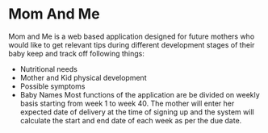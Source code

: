 # Mom And Me
Mom and Me is a web based application designed for future mothers who would like to get relevant tips during different development stages of their baby keep and track off following things:
- Nutritional needs
- Mother and Kid physical development
- Possible symptoms
- Baby Names
Most functions of the application are be divided on weekly basis starting from week 1 to week 40. The mother will enter her expected date of delivery at the time of signing up and the system will calculate the start and end date of each week as per the due date.
